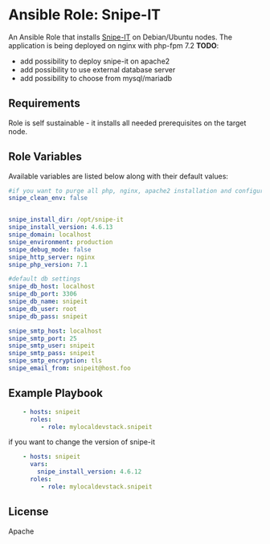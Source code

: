 # Ansible Role: Snipe-IT

An Ansible Role that installs [Snipe-IT](https://snipeitapp.com/) on Debian/Ubuntu nodes. The application is being deployed on nginx with php-fpm 7.2
__TODO__: 
  - add possibility to deploy snipe-it on apache2
  - add possibility to use external database server 
  - add possibility to choose from mysql/mariadb

## Requirements

Role is self sustainable - it installs all needed prerequisites on the target node.

## Role Variables

Available variables are listed below along with their default values:

```yaml
#if you want to purge all php, nginx, apache2 installation and configuration change it to true
snipe_clean_env: false


snipe_install_dir: /opt/snipe-it
snipe_install_version: 4.6.13
snipe_domain: localhost
snipe_environment: production
snipe_debug_mode: false
snipe_http_server: nginx
snipe_php_version: 7.1

#default db settings
snipe_db_host: localhost
snipe_db_port: 3306
snipe_db_name: snipeit
snipe_db_user: root
snipe_db_pass: snipeit

snipe_smtp_host: localhost
snipe_smtp_port: 25
snipe_smtp_user: snipeit
snipe_smtp_pass: snipeit
snipe_smtp_encryption: tls
snipe_email_from: snipeit@host.foo

```

## Example Playbook

```yaml
    - hosts: snipeit
      roles:
         - role: mylocaldevstack.snipeit
```

if you want to change the version of snipe-it

```yaml
    - hosts: snipeit
      vars:
        snipe_install_version: 4.6.12
      roles:
         - role: mylocaldevstack.snipeit
```

## License

Apache

